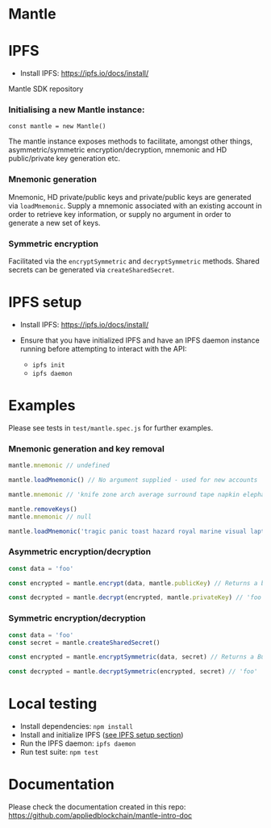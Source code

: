 # Mantle

# IPFS

- Install IPFS: https://ipfs.io/docs/install/

Mantle SDK repository

### Initialising a new Mantle instance:

`const mantle = new Mantle()`

The mantle instance exposes methods to facilitate, amongst other things, asymmetric/symmetric encryption/decryption, mnemonic and HD public/private key generation etc.

### Mnemonic generation

Mnemonic, HD private/public keys and private/public keys are generated via `loadMnemonic`. Supply a mnemonic associated with an existing account in order to retrieve key information, or supply no argument in order to generate a new set of keys.

### Symmetric encryption

Facilitated via the `encryptSymmetric` and `decryptSymmetric` methods. Shared secrets can be generated via `createSharedSecret`.

# IPFS setup

- Install IPFS: https://ipfs.io/docs/install/

- Ensure that you have initialized IPFS and have an IPFS daemon instance running before attempting to interact with the API:

    - `ipfs init`
    - `ipfs daemon`


# Examples

Please see tests in `test/mantle.spec.js` for further examples.

### Mnemonic generation and key removal

```js
mantle.mnemonic // undefined

mantle.loadMnemonic() // No argument supplied - used for new accounts

mantle.mnemonic // 'knife zone arch average surround tape napkin elephant share fuel jeans false'

mantle.removeKeys()
mantle.mnemonic // null

mantle.loadMnemonic('tragic panic toast hazard royal marine visual laptop salmon guard finger upper') // Mnemonc supplied - should be used to load existing keys
```

### Asymmetric encryption/decryption

```js
const data = 'foo'

const encrypted = mantle.encrypt(data, mantle.publicKey) // Returns a buffer

const decrypted = mantle.decrypt(encrypted, mantle.privateKey) // 'foo'
```

### Symmetric encryption/decryption

```js
const data = 'foo'
const secret = mantle.createSharedSecret()

const encrypted = mantle.encryptSymmetric(data, secret) // Returns a Buffer

const decrypted = mantle.decryptSymmetric(encrypted, secret) // 'foo'
```

# Local testing

- Install dependencies: `npm install`
- Install and initialize IPFS ([see IPFS setup section](#ipfs-setup))
- Run the IPFS daemon: `ipfs daemon`
- Run test suite: `npm test`

# Documentation

Please check the documentation created in this repo: https://github.com/appliedblockchain/mantle-intro-doc
